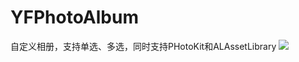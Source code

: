 # YFPhotoAlbum
自定义相册，支持单选、多选，同时支持PHotoKit和ALAssetLibrary
![](http://omqvnjz05.bkt.clouddn.com/img_2129.png) 
